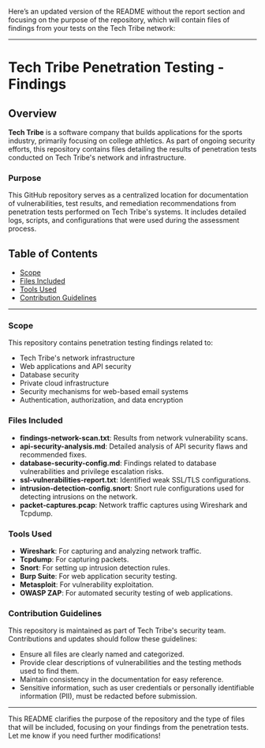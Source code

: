 Here’s an updated version of the README without the report section and focusing on the purpose of the repository, which will contain files of findings from your tests on the Tech Tribe network:

---

# Tech Tribe Penetration Testing - Findings

## Overview

**Tech Tribe** is a software company that builds applications for the sports industry, primarily focusing on college athletics. As part of ongoing security efforts, this repository contains files detailing the results of penetration tests conducted on Tech Tribe's network and infrastructure.

### Purpose

This GitHub repository serves as a centralized location for documentation of vulnerabilities, test results, and remediation recommendations from penetration tests performed on Tech Tribe's systems. It includes detailed logs, scripts, and configurations that were used during the assessment process.

## Table of Contents

- [Scope](#scope)
- [Files Included](#files-included)
- [Tools Used](#tools-used)
- [Contribution Guidelines](#contribution-guidelines)

---

### Scope

This repository contains penetration testing findings related to:

- Tech Tribe's network infrastructure
- Web applications and API security
- Database security
- Private cloud infrastructure
- Security mechanisms for web-based email systems
- Authentication, authorization, and data encryption

### Files Included

- **findings-network-scan.txt**: Results from network vulnerability scans.
- **api-security-analysis.md**: Detailed analysis of API security flaws and recommended fixes.
- **database-security-config.md**: Findings related to database vulnerabilities and privilege escalation risks.
- **ssl-vulnerabilities-report.txt**: Identified weak SSL/TLS configurations.
- **intrusion-detection-config.snort**: Snort rule configurations used for detecting intrusions on the network.
- **packet-captures.pcap**: Network traffic captures using Wireshark and Tcpdump.

### Tools Used

- **Wireshark**: For capturing and analyzing network traffic.
- **Tcpdump**: For capturing packets.
- **Snort**: For setting up intrusion detection rules.
- **Burp Suite**: For web application security testing.
- **Metasploit**: For vulnerability exploitation.
- **OWASP ZAP**: For automated security testing of web applications.

### Contribution Guidelines

This repository is maintained as part of Tech Tribe's security team. Contributions and updates should follow these guidelines:

- Ensure all files are clearly named and categorized.
- Provide clear descriptions of vulnerabilities and the testing methods used to find them.
- Maintain consistency in the documentation for easy reference.
- Sensitive information, such as user credentials or personally identifiable information (PII), must be redacted before submission.

---

This README clarifies the purpose of the repository and the type of files that will be included, focusing on your findings from the penetration tests. Let me know if you need further modifications!
